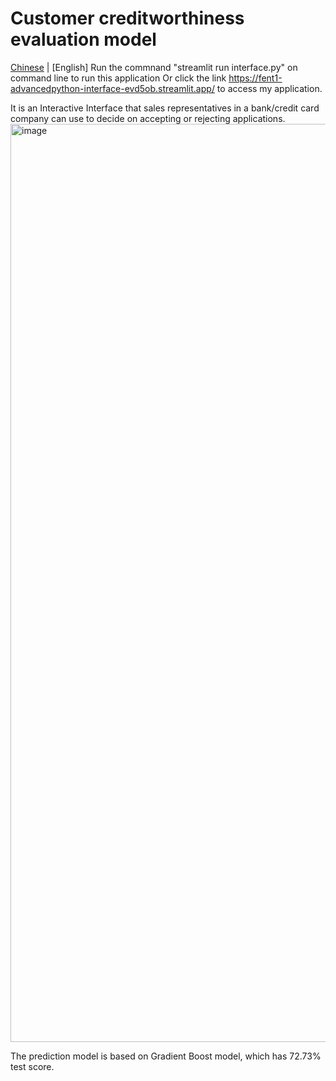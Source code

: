 # Customer creditworthiness evaluation model
[Chinese](./README.md) | [English]
Run the commnand "streamlit run interface.py" on command line to run this application
Or click the link https://fent1-advancedpython-interface-evd5ob.streamlit.app/ to access my application.

It is an Interactive Interface that sales representatives in a bank/credit card company can use to decide on accepting or rejecting applications. 
<img width="1469" alt="image" src="https://user-images.githubusercontent.com/43925272/235272039-beb82fec-a227-48f7-8250-668b4169538c.png">

The prediction model is based on Gradient Boost model, which has 72.73% test score.
